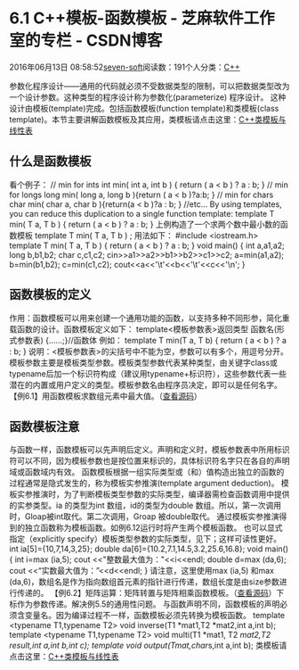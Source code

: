 
# 6.1 C++模板-函数模板 -  芝麻软件工作室的专栏 - CSDN博客


2016年06月13日 08:58:52[seven-soft](https://me.csdn.net/softn)阅读数：191个人分类：[C++																](https://blog.csdn.net/softn/article/category/6266511)



参数化程序设计——通用的代码就必须不受数据类型的限制，可以把数据类型改为一个设计参数。这种类型的程序设计称为参数化(parameterize)
 程序设计。
这种设计由模板(template)完成。包括函数模板(function
 template)和类模板(class
 template)。本节主要讲解函数模板及其应用，类模板请点击这里：[C++类模板与线性表](http://www.weixueyuan.net/html/5854.html)
## 什么是函数模板
看个例子：
// min for ints
int min( int a, int b ) { return ( a < b ) ? a : b; }
// min for longs
long min( long a, long b ){return ( a < b )?a:b; }
// min for chars
char min( char a, char b ){return(a < b )?a : b; }
//etc...
By using templates, you can reduce this duplication to a single function template:
template <typename T> T min( T a, T b )
{ return ( a < b ) ? a : b; }
上例构造了一个求两个数中最小数的函数模板
template <typename T> T min( T a, T b ) ;
用法如下：
\#include <iostream.h>
template <typename T> T min( T a, T b )
{
return ( a < b ) ? a : b;
}
void main()
{
int a,a1,a2;
long b,b1,b2;
char c,c1,c2;
cin>>a1>>a2>>b1>>b2>>c1>>c2;
a=min(a1,a2);
b=min(b1,b2);
c=min(c1,c2);
cout<<a<<'\t'<<b<<'\t'<<c<<'\n';
}
## 函数模板的定义
作用：函数模板可以用来创建一个通用功能的函数，以支持多种不同形参，简化重载函数的设计。函数模板定义如下：
template<模板参数表>返回类型 函数名(形式参数表)
{……;}//函数体
例如：
template <typename T> T min(T a, T b)
{ return ( a < b ) ? a : b; }
说明：<模板参数表>的尖括号中不能为空，参数可以有多个，用逗号分开。
模板参数主要是模板类型参数。模板类型参数代表某种类型，由关键字class或typename后加一个标识符构成（建议用typename+标识符），这些参数代表一些潜在的内置或用户定义的类型。模板参数名由程序员决定，即可以是任何名字。
【例6.1】用函数模板求数组元素中最大值。（[查看源码](http://www.weixueyuan.net/templets/default/cpp/source/%E7%94%A8%E5%87%BD%E6%95%B0%E6%A8%A1%E6%9D%BF%E6%B1%82%E6%95%B0%E7%BB%84%E5%85%83%E7%B4%A0%E4%B8%AD%E6%9C%80%E5%A4%A7%E5%80%BC.txt)）
## 函数模板注意
与函数一样，函数模板可以先声明后定义。声明和定义时，模板参数表中所用标识符可以不同，因为模板参数也是按位置来标识的，具体标识符名字只在各自的声明域或函数域内有效。
函数模板根据一组实际类型或（和）值构造出独立的函数的过程通常是隐式发生的，称为模板实参推演(template argument deduction)。
模板实参推演时，为了判断模板类型参数的实际类型，编译器需检查函数调用中提供的实参类型。ia 的类型为int 数组，id的类型为double 数组。所以，第一次调用时，Gloap被int取代。第二次调用，Groap 被double取代。
通过模板实参推演得到的独立函数称为模板函数。如例6.12运行时将产生两个模板函数。
也可以显式指定（explicitly specify）模板类型参数的实际类型，见下；这样可读性更好。
int ia[5]={10,7,14,3,25};
double da[6]={10.2,7.1,14.5,3.2,25.6,16.8};
void main()
{
int i=max <int>(ia,5);
cout <<"整数最大值为："<<i<<endl;
double d=max <double>(da,6);
cout <<“实数最大值为：”<<d<<endl;
}
请注意，这里使用max <int>(ia,5) 和max <double>(da,6)，数组名是作为指向数组首元素的指针进行传递，数组长度是由size参数进行传递的。
【例6.2】矩阵运算：矩阵转置与矩阵相乘函数模板。（[查看源码](http://www.weixueyuan.net/templets/default/cpp/source/%E7%9F%A9%E9%98%B5%E8%BF%90%E7%AE%97%EF%BC%9A%E7%9F%A9%E9%98%B5%E8%BD%AC%E7%BD%AE%E4%B8%8E%E7%9F%A9%E9%98%B5%E7%9B%B8%E4%B9%98%E5%87%BD%E6%95%B0%E6%A8%A1%E6%9D%BF.txt)）下标作为参数传递。解决例5.5的通用性问题。
与函数声明不同，函数模板的声明必须含变量名。因为编译过程不一样，函数模板必须先转换为模板函数。
template <typename T1,typename T2> void inverse(T1 *mat1,T2 *mat2,int a,int b);
template <typename T1,typename T2> void multi(T1 *mat1, T2 *mat2,T2 *result,int a,int b,int c);
template <typename T>void output(T*mat,char*s,int a,int b);
类模板请点击这里：[C++类模板与线性表](http://www.weixueyuan.net/html/5854.html)

